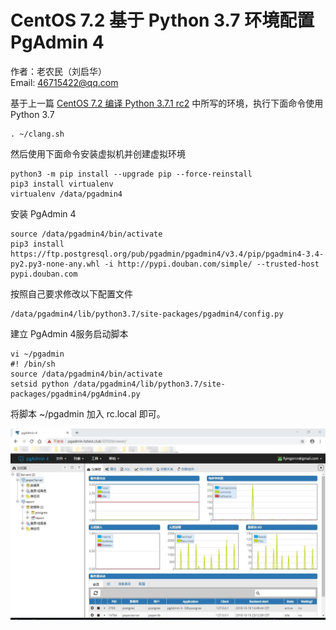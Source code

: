 # CentOS 7.2 基于 Python 3.7 环境配置 PgAdmin 4
作者：老农民（刘启华）  
Email: 46715422@qq.com
  
基于上一篇 [CentOS 7.2 编译 Python 3.7.1 rc2](20181018_01.md) 中所写的环境，执行下面命令使用 Python 3.7
    
    . ~/clang.sh
    
然后使用下面命令安装虚拟机并创建虚拟环境  
    
    python3 -m pip install --upgrade pip --force-reinstall
    pip3 install virtualenv
	virtualenv /data/pgadmin4
    
安装 PgAdmin 4  
    
    source /data/pgadmin4/bin/activate 
    pip3 install https://ftp.postgresql.org/pub/pgadmin/pgadmin4/v3.4/pip/pgadmin4-3.4-py2.py3-none-any.whl -i http://pypi.douban.com/simple/ --trusted-host pypi.douban.com
    
按照自己要求修改以下配置文件  
    
    /data/pgadmin4/lib/python3.7/site-packages/pgadmin4/config.py
    
建立 PgAdmin 4服务启动脚本  
    
    vi ~/pgadmin
    #! /bin/sh
    source /data/pgadmin4/bin/activate
    setsid python /data/pgadmin4/lib/python3.7/site-packages/pgadmin4/pgAdmin4.py
    	
将脚本 ~/pgadmin 加入 rc.local 即可。  
  
![image](images/pgadmin4.jpg)